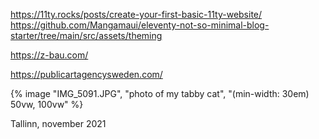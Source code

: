 https://11ty.rocks/posts/create-your-first-basic-11ty-website/
https://github.com/Mangamaui/eleventy-not-so-minimal-blog-starter/tree/main/src/assets/theming

https://z-bau.com/

https://publicartagencysweden.com/


{% image "IMG_5091.JPG", "photo of my tabby cat", "(min-width: 30em) 50vw, 100vw" %}
<figcaption>Tallinn, november 2021</figcaption>

